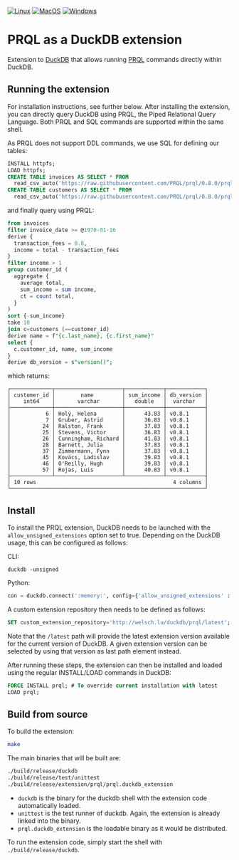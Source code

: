 [![Linux](https://github.com/ywelsch/duckdb-prql/actions/workflows/Linux.yml/badge.svg)](https://github.com/ywelsch/duckdb-prql/actions/workflows/Linux.yml) [![MacOS](https://github.com/ywelsch/duckdb-prql/actions/workflows/MacOS.yml/badge.svg)](https://github.com/ywelsch/duckdb-prql/actions/workflows/MacOS.yml) [![Windows](https://github.com/ywelsch/duckdb-prql/actions/workflows/Windows.yml/badge.svg)](https://github.com/ywelsch/duckdb-prql/actions/workflows/Windows.yml)

# PRQL as a DuckDB extension

Extension to [DuckDB](https://duckdb.org) that allows running [PRQL](https://prql-lang.org) commands directly within DuckDB.

## Running the extension

For installation instructions, see further below. After installing the extension, you can directly query DuckDB using PRQL, the Piped Relational Query Language. Both PRQL and SQL commands are supported within the same shell.

As PRQL does not support DDL commands, we use SQL for defining our tables:

```sql
INSTALL httpfs;
LOAD httpfs;
CREATE TABLE invoices AS SELECT * FROM
  read_csv_auto('https://raw.githubusercontent.com/PRQL/prql/0.8.0/prql-compiler/tests/integration/data/chinook/invoices.csv');
CREATE TABLE customers AS SELECT * FROM
  read_csv_auto('https://raw.githubusercontent.com/PRQL/prql/0.8.0/prql-compiler/tests/integration/data/chinook/customers.csv');
```

and finally query using PRQL:

```sql
from invoices
filter invoice_date >= @1970-01-16
derive {
  transaction_fees = 0.8,
  income = total - transaction_fees
}
filter income > 1
group customer_id (
  aggregate {
    average total,
    sum_income = sum income,
    ct = count total,
  }
)
sort {-sum_income}
take 10
join c=customers (==customer_id)
derive name = f"{c.last_name}, {c.first_name}"
select {
  c.customer_id, name, sum_income
}
derive db_version = s"version()";
```

which returns:

```
┌─────────────┬─────────────────────┬────────────┬────────────┐
│ customer_id │        name         │ sum_income │ db_version │
│    int64    │       varchar       │   double   │  varchar   │
├─────────────┼─────────────────────┼────────────┼────────────┤
│           6 │ Holý, Helena        │      43.83 │ v0.8.1     │
│           7 │ Gruber, Astrid      │      36.83 │ v0.8.1     │
│          24 │ Ralston, Frank      │      37.83 │ v0.8.1     │
│          25 │ Stevens, Victor     │      36.83 │ v0.8.1     │
│          26 │ Cunningham, Richard │      41.83 │ v0.8.1     │
│          28 │ Barnett, Julia      │      37.83 │ v0.8.1     │
│          37 │ Zimmermann, Fynn    │      37.83 │ v0.8.1     │
│          45 │ Kovács, Ladislav    │      39.83 │ v0.8.1     │
│          46 │ O'Reilly, Hugh      │      39.83 │ v0.8.1     │
│          57 │ Rojas, Luis         │      40.83 │ v0.8.1     │
├─────────────┴─────────────────────┴────────────┴────────────┤
│ 10 rows                                           4 columns │
└─────────────────────────────────────────────────────────────┘
```

## Install

To install the PRQL extension, DuckDB needs to be launched with the `allow_unsigned_extensions` option set to true.
Depending on the DuckDB usage, this can be configured as follows:

CLI:
```shell
duckdb -unsigned
```

Python:
```python
con = duckdb.connect(':memory:', config={'allow_unsigned_extensions' : 'true'})
```

A custom extension repository then needs to be defined as follows:
```sql
SET custom_extension_repository='http://welsch.lu/duckdb/prql/latest';
```
Note that the `/latest` path will provide the latest extension version available for the current version of DuckDB.
A given extension version can be selected by using that version as last path element instead.

After running these steps, the extension can then be installed and loaded using the regular INSTALL/LOAD commands in DuckDB:
```sql
FORCE INSTALL prql; # To override current installation with latest
LOAD prql;
```

## Build from source
To build the extension:
```sh
make
```
The main binaries that will be built are:
```sh
./build/release/duckdb
./build/release/test/unittest
./build/release/extension/prql/prql.duckdb_extension
```
- `duckdb` is the binary for the duckdb shell with the extension code automatically loaded.
- `unittest` is the test runner of duckdb. Again, the extension is already linked into the binary.
- `prql.duckdb_extension` is the loadable binary as it would be distributed.

To run the extension code, simply start the shell with `./build/release/duckdb`.
